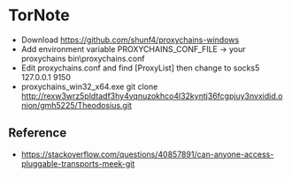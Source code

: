 # TorNote

- Download https://github.com/shunf4/proxychains-windows
- Add environment variable PROXYCHAINS_CONF_FILE -> your proxychains bin\proxychains.conf
- Edit proxychains.conf and find [ProxyList] then change to socks5 127.0.0.1 9150
- proxychains_win32_x64.exe git clone http://rexw3wrz5pldtadf3hy4vqnuzokhco4l32kyntj36fcgpjuy3nvxidid.onion/gmh5225/Theodosius.git

## Reference
- https://stackoverflow.com/questions/40857891/can-anyone-access-pluggable-transports-meek-git
